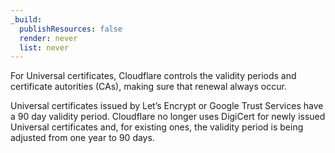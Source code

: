 ```yaml
---
_build:
  publishResources: false
  render: never
  list: never
---
```


For Universal certificates, Cloudflare controls the validity periods and certificate autorities (CAs), making sure that renewal always occur. 

Universal certificates issued by Let’s Encrypt or Google Trust Services have a 90 day validity period. Cloudflare no longer uses DigiCert for newly issued Universal certificates and, for existing ones, the validity period is being adjusted from one year to 90 days.